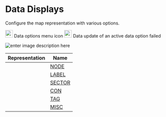 # Data Displays
Configure the map representation with various options.

<img src="https://raw.githubusercontent.com/Risingson/eedocs/master/docs/images/Node-100_off.png" width="24" height="24" border="0" style="opacity:0.9;"> Data options menu icon
<img src="https://raw.githubusercontent.com/Risingson/eedocs/master/docs/images/NodeRed-100_on.png" width="24" height="24" border="0" style="opacity:0.9;"> Data update of an active data option failed

![enter image description here](https://raw.githubusercontent.com/Risingson/eedocs/master/docs/images/menus/data-displays.png)

| Representation| Name |
|--|--|
| | [NODE](https://eedocs.readthedocs.io/en/latest/map/map-options-node/) |
| | [LABEL](https://eedocs.readthedocs.io/en/latest/map/map-options-label/) |
| | [SECTOR](https://eedocs.readthedocs.io/en/latest/map/map-options-sector/) |
| | [CON](https://eedocs.readthedocs.io/en/latest/map/map-options-con/) |
| | [TAG](https://eedocs.readthedocs.io/en/latest/map/map-options-tag/) |
| | [MISC](https://eedocs.readthedocs.io/en/latest/map/map-options-misc/) |

<!--stackedit_data:
eyJoaXN0b3J5IjpbLTExODEzMTMwNzUsLTI2ODY3NDcwMF19
-->
